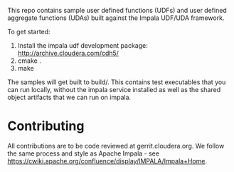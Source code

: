 This repo contains sample user defined functions (UDFs) and user defined aggregate functions (UDAs) built against the Impala UDF/UDA framework.

To get started:

1. Install the impala udf development package: <http://archive.cloudera.com/cdh5/>
2. cmake .
3. make

The samples will get built to build/. This contains test executables that you can run locally, without the impala service installed as well as the shared object artifacts that we can run on impala.

Contributing
============
All contributions are to be code reviewed at gerrit.cloudera.org. We follow the same
process and style as Apache Impala - see
https://cwiki.apache.org/confluence/display/IMPALA/Impala+Home.
